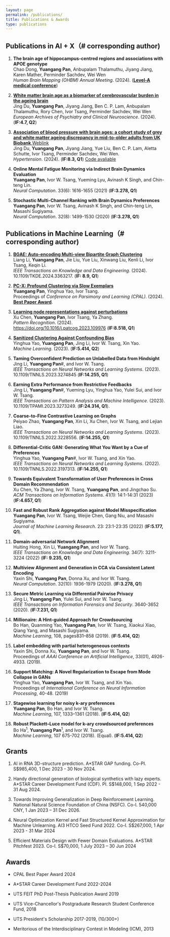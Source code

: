 ```yaml
---
layout: page
permalink: /publications/
title: Publications & Awards
type: publications
---
```


## Publications in  AI + X（# corresponding author)

1. **The brain age of hippocampus-centred regions and associations with APOE genotype**\
Chao Dong, **Yuangang Pan**, Anbupalam Thalamuthu, Jiyang Jiang, Karen Mather, Perminder Sachdev, Wei Wen\
*Human Brain Mapping (OHBM) Annual Meeting*. (2024). ([**Level-A medical conference**](https://lib.tsinghua.edu.cn/PDF/subject_ACC.pdf))

1. [**White matter brain age as a biomarker of cerebrovascular burden in the ageing brain**](https://link.springer.com/article/10.1007/s00406-024-01758-3?utm_source=rct_congratemailt&utm_medium=email&utm_campaign=oa_20240229&utm_content=10.1007/s00406-024-01758-3)\
Jing Du, **Yuangang Pan**, Jiyang Jiang, Ben C. P. Lam, Anbupalam Thalamuthu, Rory Chen, Ivor Tsang, Perminder Sachdev, Wei Wen\
*European Archives of Psychiatry and Clinical Neuroscience*. (2024). (**IF:4.7, Q2**)

1. [**Association of blood pressure with brain ages: a cohort study of grey and white matter ageing discrepancy in mid-to-older adults from UK Biobank**](../Publications/HTN_Jing.pdf),[Weblink](https://www.ahajournals.org/doi/10.1161/HYPERTENSIONAHA.123.22176)\
Jing Du, **Yuangang Pan**, Jiyang Jiang, Yue Liu, Ben C. P. Lam, Aletta Schutte, Ivor Tsang, Perminder Sachdev, Wei Wen.\
*Hypertension*. (2024).  (**IF:8.3, Q1**) [Code avaliable](https://github.com/Yuangang-Pan/Association-of-blood-pressure-with-brain-ages)

1. **Online Mental Fatigue Monitoring via Indirect Brain Dynamics Evaluation**\
**Yuangang Pan**, Ivor W. Tsang, Yueming Lyu, Avinash K Singh, and Chin-teng Lin.\
*Neural Computation*.  33(6): 1616-1655 (2021) (**IF:3.278, Q1**) 

1. **Stochastic Multi-Channel Ranking with Brain Dynamics Preferences**\
**Yuangang Pan**, Ivor W. Tsang, Avinash K Singh, and Chin-teng Lin, Masashi Sugiyama.\
*Neural Computation*. 32(8): 1499-1530 (2020) (**IF:3.278, Q1**)

## Publications in Machine Learning（# corresponding author)

1. [**BGAE: Auto-encoding Multi-view Bipartite Graph Clustering**](https://ieeexplore.ieee.org/abstract/document/10423800)\
Liang Li, **Yuangang Pan**, Jie Liu, Yue Liu, Xinwang Liu, Kenli Li, Ivor Tsang, Keqin Li.\
*IEEE Transactions on Knowledge and Data Engineering*. (2024). 10.1109/TKDE.2024.3363217. (**IF: 8.9, Q1**) 

1. [**PC-X: Profound Clustering via Slow Exemplars**](https://openreview.net/forum?id=yhGKPtRoOx)\
**Yuangang Pan**, Yinghua Yao, Ivor Tsang.\
Proceedings of *Conference on Parsimony and Learning (CPAL)*. (2024). [**Best Paper Award**](https://cpal.cc/). 

1. [**Learning node representations against perturbations**](../Publications/PR_Pan.pdf)\
Xu Chen, **Yuangang Pan**, Ivor Tsang, Ya Zhang.\
*Pattern Recognition*. (2024). https://doi.org/10.1016/j.patcog.2023.109976 (**IF:8.518, Q1**)

1. [**Sanitized Clustering Against Confounding Bias**](https://link.springer.com/article/10.1007/s10994-023-06451-5?utm_source=rct_congratemailt&utm_medium=email&utm_campaign=oa_20231228&utm_content=10.1007/s10994-023-06451-5)\
Yinghua Yao, **Yuangang Pan**, Jing Li, Ivor W. Tsang, Xin Yao.\
*Machine Learning*. (2023). (**IF:5.414, Q2**)

1. **Taming Overconfident Prediction on Unlabelled Data from Hindsight**\
Jing Li, **Yuangang Pan**#, and Ivor W. Tsang.\
*IEEE Transactions on Neural Networks and Learning Systems*. (2023). 10.1109/TNNLS.2023.3274845 (**IF:14.255, Q1**)
   
1. **Earning Extra Performance from Restrictive Feedbacks**\
Jing Li, **Yuangang Pan**#, Yueming Lyu, Yinghua Yao, Yulei Sui, and Ivor W. Tsang.\
*IEEE Transactions on Pattern Analysis and Machine Intelligence*. (2023). 10.1109/TPAMI.2023.3273249. (**IF:24.314, Q1**).
   
1. **Coarse-to-Fine Contrastive Learning on Graphs**\
Peiyao Zhao, **Yuangang Pan**, Xin Li, Xu Chen, Ivor W. Tsang, and Lejian Liao.\
*IEEE Transactions on Neural Networks and Learning Systems*. (2023). 10.1109/TNNLS.2022.3228556. (**IF:14.255, Q1**)
   
1. **Differential-Critic GAN: Generating What You Want by a Cue of Preferences**\
Yinghua Yao, **Yuangang Pan**#, Ivor W. Tsang, and Xin Yao.\
*IEEE Transactions on Neural Networks and Learning Systems*. (2022). 10.1109/TNNLS.2022.3197313. (**IF:14.255, Q1**)
   
1. **Towards Equivalent Transformation of User Preferences in Cross Domain Recommendation**\
Xu Chen, Ya Zhang, Ivor W. Tsang, **Yuangang Pan**, and Jingchao Su.\
*ACM Transactions on Information Systems*. 41(1): 14:1-14:31 (2023) (**IF:4.657, Q1**)

1. **Fast and Robust Rank Aggregation against Model Misspecification**\
**Yuangang Pan**, Ivor W. Tsang, Weijie Chen, Gang Niu, and Masashi Sugiyama.\
*Journal of Machine Learning Research*. 23: 23:1-23:35 (2022) (**IF:5.177, Q1**).

1. **Domain-adversarial Network Alignment**\
Huiting Hong, Xin Li, **Yuangang Pan**, and Ivor W. Tsang.\
*IEEE Transactions on Knowledge and Data Engineering*. 34(7): 3211-3224 (2022) (**IF: 9.235, Q1**) 

1. **Multiview Alignment and Generation in CCA via Consistent Latent Encoding**\
Yaxin Shi, **Yuangang Pan**, Donna Xu, and Ivor W. Tsang.\
 *Neural Computation*. 32(10): 1936-1979 (2020). (**IF:3.278, Q1**) 

1. **Secure Metric Learning via Differential Pairwise Privacy**\
Jing Li, **Yuangang Pan**, Yulei Sui, and Ivor W. Tsang.\
*IEEE Transactions on Information Forensics and Security*.  3640-3652 (2020). (**IF:7.231, Q1**)

1. **Millionaire: A Hint-guided Approach for Crowdsourcing**\
Bo Han, Quanming Yao, **Yuangang Pan**, Ivor W. Tsang, Xiaokui Xiao, Qiang Yang, and Masashi Sugiyama.\
*Machine Learning*, 108, pages831–858 (2019). (**IF:5.414, Q2**)

1. **Label embedding with partial heterogeneous contexts**\
Yaxin Shi, Donna Xu, **Yuangang Pan**, and Ivor W. Tsang.\
Proceedings of *AAAI Conference on Artificial Intelligence*, 33(01), 4926-4933. (2019). 

1. **Support Matching: A Novel Regularization to Escape from Mode Collapse in GANs**\
Yinghua Yao, **Yuangang Pan**, Ivor W. Tsang, and Xin Yao.\
Proceedings of *International Conference on Neural Information Processing*, 40-48. (2019)

1. **Stagewise learning for noisy k-ary preferences**\
**Yuangang Pan**, Bo Han, and Ivor W. Tsang.\
*Machine Learning*, 107, 1333–1361 (2018). (**IF:5.414, Q2**) 

1. **Robust Plackett–Luce model for k-ary crowdsourced preferences**\
Bo Ha<sup>1</sup>, **Yuangang Pan**<sup>1</sup>, and Ivor W. Tsang.\
*Machine Learning*, 107 675-702 (2018). (Equal). (**IF:5.414, Q2**)

<!--
## Patents
1. [**一种生成式对抗网络嵌入式表示学习方法**](https://patents.google.com/patent/CN111611785A/zh)\
礼欣, 吴昊, 洪辉婷, 潘元刚, 曾伟鸿。\
*CN111611785A*, Sep 2020.
-->

## Grants
1. AI in RNA 3D-structure prediction. A*STAR GAP funding. Co-PI. S$985,400, 1 Dec 2023 - 30 Nov 2024.

1. Handy directional generation of biological synthetics with lazy experts. A*STAR Career Development Fund (CDF). PI. S$148,000, 1 Sep 2022 - 31 Aug 2024.
  
1. Towards Improving Generalization in Deep Reinforcement Learning. National Natural Science Foundation of China (NSFC). Co-I. 540,000 CNY, 1 Jan 2023 – 31 Dec 2026. 

1. Neural Optimization Kernel and Fast Structured Kernel Approximation for Machine Unlearning. AI3 HTCO Seed Fund 2022. Co-I. S$267,000, 1 Apr 2023 - 31 Mar 2024

1. Efficient Materials Design with Fewer Domain Evaluations. A*STAR Pitchfest 2023. Co-I. S$70,000, 1 July 2023 – 30 Jun 2024

## Awards
- CPAL Best Paper Award 2024

- A*STAR Career Development Fund 2022-2024

- UTS FEIT PhD Post-Thesis Publication Award 2019

- UTS Vice-Chancellor's Postgraduate Research Student Conference Fund, 2018

- UTS President's Scholarship 2017-2019, (10/300+)

- Meritorious of the Interdisciplinary Contest in Modeling (ICM), 2013

